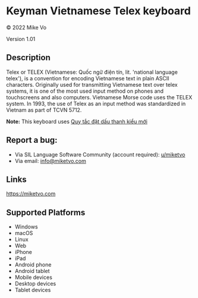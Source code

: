 Keyman Vietnamese Telex keyboard
==============

© 2022 Mike Vo

Version 1.01

Description
-----------

Telex or TELEX (Vietnamese: Quốc ngữ điện tín, lit. 'national language telex'), is a convention for encoding Vietnamese text in plain ASCII characters. Originally used for transmitting Vietnamese text over telex systems, it is one of the most used input method on phones and touchscreens and also computers. Vietnamese Morse code uses the TELEX system. In 1993, the use of Telex as an input method was standardized in Vietnam as part of TCVN 5712.

**Note:** This keyboard uses [Quy tắc đặt dấu thanh kiểu mới](https://vi.wikipedia.org/wiki/Quy_tắc_đặt_dấu_thanh_trong_chữ_quốc_ngữ#Kiểu_mới)


Report a bug:
-----------

* Via SIL Language Software Community (account required): [u/miketvo](https://community.software.sil.org/u/miketvo/summary)
* Via email: [info@miketvo.com](mailto:info@miketvo.com)

Links
-----
https://miketvo.com

Supported Platforms
-------------------
 * Windows
 * macOS
 * Linux
 * Web
 * iPhone
 * iPad
 * Android phone
 * Android tablet
 * Mobile devices
 * Desktop devices
 * Tablet devices

